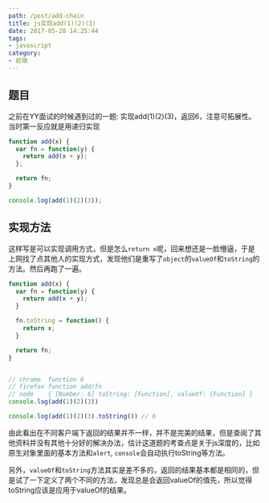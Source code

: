 ```yaml
---
path: /post/add-chain
title: js实现add(1)(2)(3)
date: 2017-05-28 14:25:44
tags:
- javascript
category:
- 前端
---
```


## 题目

之前在YY面试的时候遇到过的一题: 实现add(1)(2)(3)，返回6，注意可拓展性。
当时第一反应就是用递归实现

```javascript
function add(x) {
  var fn = function(y) {
    return add(x + y);
  };

  return fn;
}

console.log(add(1)(2)(3));
```

<!-- more -->

## 实现方法

这样写是可以实现调用方式，但是怎么`return x`呢，回来想还是一脸懵逼，于是上网找了点其他人的实现方式，发现他们是重写了`object`的`valueOf`和`toString`的方法。然后再跑了一遍。

```javascript
function add(x) {
  var fn = function(y) {
    return add(x + y);
  }

  fn.toString = function() {
    return x;
  }

  return fn;
}


// chrome  function 6
// firefox function add/fn
// node    { [Number: 6] toString: [Function], valueOf: [Function] }
console.log(add(1)(2)(3))

console.log(add(1)(2)(3).toString()) // 6
```

由此看出在不同客户端下返回的结果并不一样，并不是完美的结果，但是查阅了其他资料并没有其他十分好的解决办法，估计这道题的考查点是关于js深度的，比如原生对象里面的基本方法和`alert`, `console`会自动执行toString等方法。

另外，`valueOf`和`toString`方法其实是差不多的，返回的结果基本都是相同的，但是试了一下定义了两个不同的方法，发现总是会返回valueOf的值先，所以觉得toString应该是应用于valueOf的结果。
